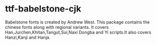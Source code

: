 # ttf-babelstone-cjk

Babelstone fonts is created by Andrew West. This package
contains the chinese fonts along with regional variants.
It covers Han,Jurchen,Khitan,Tangut,Sui,Naxi Dongba and Yi
scripts.It also covers Hanzi,Kanji and Hanja.
